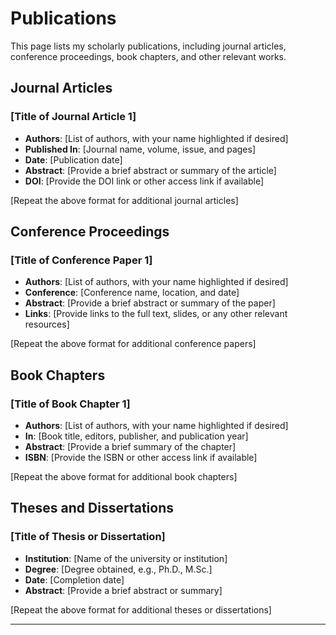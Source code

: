 # Publications

This page lists my scholarly publications, including journal articles, conference proceedings, book chapters, and other relevant works.

## Journal Articles

### [Title of Journal Article 1]
- **Authors**: [List of authors, with your name highlighted if desired]
- **Published In**: [Journal name, volume, issue, and pages]
- **Date**: [Publication date]
- **Abstract**: [Provide a brief abstract or summary of the article]
- **DOI**: [Provide the DOI link or other access link if available]

[Repeat the above format for additional journal articles]

## Conference Proceedings

### [Title of Conference Paper 1]
- **Authors**: [List of authors, with your name highlighted if desired]
- **Conference**: [Conference name, location, and date]
- **Abstract**: [Provide a brief abstract or summary of the paper]
- **Links**: [Provide links to the full text, slides, or any other relevant resources]

[Repeat the above format for additional conference papers]

## Book Chapters

### [Title of Book Chapter 1]
- **Authors**: [List of authors, with your name highlighted if desired]
- **In**: [Book title, editors, publisher, and publication year]
- **Abstract**: [Provide a brief summary of the chapter]
- **ISBN**: [Provide the ISBN or other access link if available]

[Repeat the above format for additional book chapters]

## Theses and Dissertations

### [Title of Thesis or Dissertation]
- **Institution**: [Name of the university or institution]
- **Degree**: [Degree obtained, e.g., Ph.D., M.Sc.]
- **Date**: [Completion date]
- **Abstract**: [Provide a brief abstract or summary]

[Repeat the above format for additional theses or dissertations]

---

<!-- For instructions on how to use this template and contribute to the repository, please refer to the README file.-->
